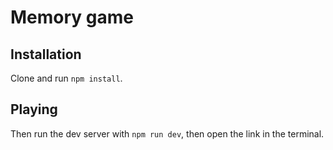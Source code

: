 # Memory game
## Installation
Clone and run `npm install`.

## Playing
Then run the dev server with `npm run dev`, then open the link in the terminal.